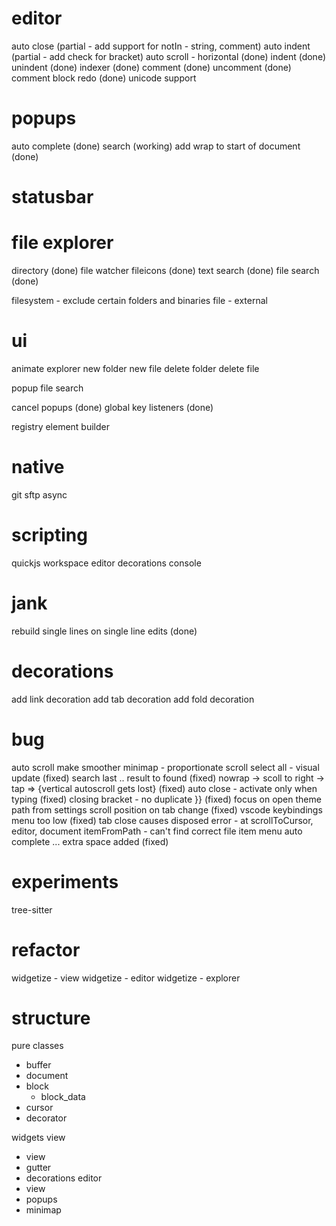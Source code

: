 # editor
auto close (partial - add support for notIn - string, comment)
auto indent (partial - add check for bracket)
auto scroll - horizontal (done)
indent (done)
unindent (done)
indexer (done)
comment (done)
uncomment (done)
comment block
redo (done)
unicode support

# popups
auto complete (done)
search (working) 
add wrap to start of document (done)

# statusbar

# file explorer
directory (done)
file watcher
fileicons (done)
text search (done)
file search (done)

filesystem - exclude certain folders and binaries
file - external

# ui
animate explorer
new folder
new file
delete folder
delete file

popup
file search

cancel popups (done)
global key listeners (done)

registry
element
builder

# native
git
sftp
async
# scripting
quickjs
workspace
editor
decorations
console

# jank
rebuild single lines on single line edits (done)

# decorations
add link decoration
add tab decoration
add fold decoration

# bug
auto scroll make smoother
minimap - proportionate scroll
select all - visual update (fixed)
search last .. result to found (fixed)
nowrap -> scoll to right -> tap => {vertical autoscroll gets lost} (fixed)
auto close - activate only when typing (fixed)
closing bracket - no duplicate }} (fixed)
focus on open
theme path from settings
scroll position on tab change (fixed)
vscode keybindings
menu too low (fixed)
tab close causes disposed error - at scrollToCursor, editor, document
itemFromPath - can't find correct file item
menu auto complete ... extra space added (fixed)

# experiments

tree-sitter

# refactor

widgetize - view
widgetize - editor
widgetize - explorer

# structure

pure classes
 - buffer
 - document
 - block
   - block_data
 - cursor
 - decorator
 
widgets
view
 - view
 - gutter
 - decorations
editor
 - view
 - popups
 - minimap




